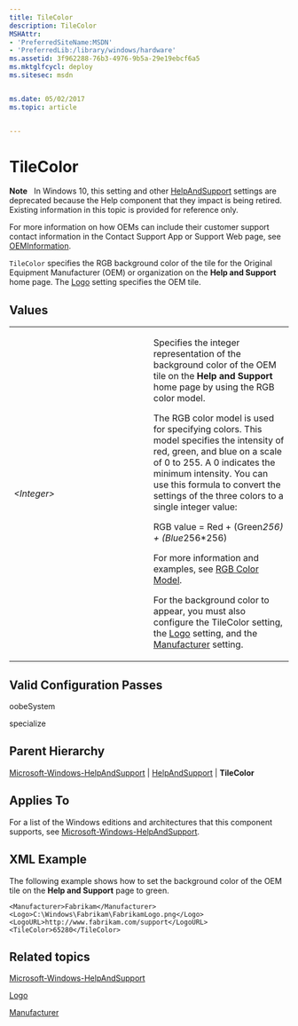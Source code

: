 ```yaml
---
title: TileColor
description: TileColor
MSHAttr:
- 'PreferredSiteName:MSDN'
- 'PreferredLib:/library/windows/hardware'
ms.assetid: 3f962288-76b3-4976-9b5a-29e19ebcf6a5
ms.mktglfcycl: deploy
ms.sitesec: msdn


ms.date: 05/02/2017
ms.topic: article


---
```


# TileColor


**Note**  
In Windows 10, this setting and other [HelpAndSupport](microsoft-windows-helpandsupport-helpandsupport.md) settings are deprecated because the Help component that they impact is being retired. Existing information in this topic is provided for reference only.

For more information on how OEMs can include their customer support contact information in the Contact Support App or Support Web page, see [OEMInformation](microsoft-windows-shell-setup-oeminformation.md).

 

`TileColor` specifies the RGB background color of the tile for the Original Equipment Manufacturer (OEM) or organization on the **Help and Support** home page. The [Logo](microsoft-windows-helpandsupport-helpandsupport-logo.md) setting specifies the OEM tile.

## Values


<table>
<colgroup>
<col width="50%" />
<col width="50%" />
</colgroup>
<tbody>
<tr class="odd">
<td><p><em>&lt;Integer&gt;</em></p></td>
<td><p>Specifies the integer representation of the background color of the OEM tile on the <strong>Help and Support</strong> home page by using the RGB color model.</p>
<p>The RGB color model is used for specifying colors. This model specifies the intensity of red, green, and blue on a scale of 0 to 255. A 0 indicates the minimum intensity. You can use this formula to convert the settings of the three colors to a single integer value:</p>
<p>RGB value = Red + (Green<em>256) + (Blue</em>256*256)</p>
<p>For more information and examples, see <a href="http://go.microsoft.com/fwlink/?LinkId=140169" data-raw-source="[RGB Color Model](http://go.microsoft.com/fwlink/?LinkId=140169)">RGB Color Model</a>.</p>
<p>For the background color to appear, you must also configure the TileColor setting, the <a href="microsoft-windows-helpandsupport-helpandsupport-logo.md" data-raw-source="[Logo](microsoft-windows-helpandsupport-helpandsupport-logo.md)">Logo</a> setting, and the <a href="microsoft-windows-helpandsupport-helpandsupport-manufacturer.md" data-raw-source="[Manufacturer](microsoft-windows-helpandsupport-helpandsupport-manufacturer.md)">Manufacturer</a> setting.</p></td>
</tr>
</tbody>
</table>

 

## Valid Configuration Passes


oobeSystem

specialize

## Parent Hierarchy


[Microsoft-Windows-HelpAndSupport](microsoft-windows-helpandsupport.md) | [HelpAndSupport](microsoft-windows-helpandsupport-helpandsupport.md) | **TileColor**

## Applies To


For a list of the Windows editions and architectures that this component supports, see [Microsoft-Windows-HelpAndSupport](microsoft-windows-helpandsupport.md).

## XML Example


The following example shows how to set the background color of the OEM tile on the **Help and Support** page to green.

```
<Manufacturer>Fabrikam</Manufacturer>
<Logo>C:\Windows\Fabrikam\FabrikamLogo.png</Logo>
<LogoURL>http://www.fabrikam.com/support</LogoURL>
<TileColor>65280</TileColor>
```

## Related topics


[Microsoft-Windows-HelpAndSupport](microsoft-windows-helpandsupport.md)

[Logo](microsoft-windows-helpandsupport-helpandsupport-logo.md)

[Manufacturer](microsoft-windows-helpandsupport-helpandsupport-manufacturer.md)

 

 







